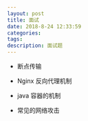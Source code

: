 ```yaml
---
layout: post
title: 面试
date: 2018-8-24 12:33:59
categories: 
tags:
description: 面试题
---
```


- 断点传输

- Nginx 反向代理机制

- java 容器的机制

- 常见的网络攻击

